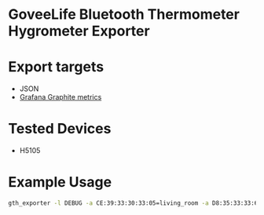 GoveeLife Bluetooth Thermometer Hygrometer Exporter
====================================================

# Export targets

  * JSON
  * [Grafana Graphite metrics](https://grafana.com/docs/grafana-cloud/send-data/metrics/metrics-graphite/)


# Tested Devices

  * H5105

# Example Usage

```bash
gth_exporter -l DEBUG -a CE:39:33:30:33:05=living_room -a D8:35:33:33:6A:5C=kitchen -t 60 -g "https://graphite-prod-13-prod-us-east-0.grafana.net/graphite/metrics"  -b hci1
```




